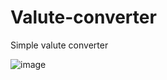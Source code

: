 # Valute-converter

Simple valute converter

![image](https://user-images.githubusercontent.com/102466617/215431990-0c2ca1d5-b786-440e-89b3-04aad582d703.png)
